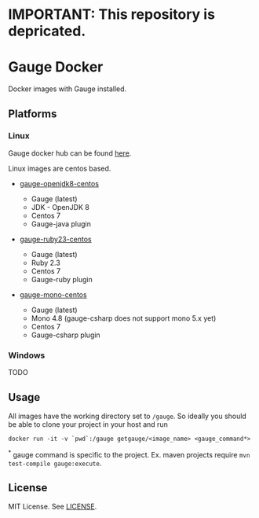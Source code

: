# IMPORTANT: This repository is depricated.

# Gauge Docker

Docker images with Gauge installed.

## Platforms

### Linux

Gauge docker hub can be found [here](https://hub.docker.com/r/getgauge/).

Linux images are centos based. 

- [gauge-openjdk8-centos](https://hub.docker.com/r/getgauge/gauge-jdk8-centos7/) 
  - Gauge (latest)
  - JDK - OpenJDK 8
  - Centos 7
  - Gauge-java plugin

- [gauge-ruby23-centos](https://hub.docker.com/r/getgauge/gauge-ruby23-centos7/) 
  - Gauge (latest)
  - Ruby 2.3
  - Centos 7
  - Gauge-ruby plugin

- [gauge-mono-centos](https://hub.docker.com/r/getgauge/gauge-mono48-centos7/) 
  - Gauge (latest)
  - Mono 4.8 (gauge-csharp does not support mono 5.x yet)
  - Centos 7
  - Gauge-csharp plugin


### Windows

TODO

## Usage

All images have the working directory set to `/gauge`. So ideally you should be able to clone your project in your host and run

```
docker run -it -v `pwd`:/gauge getgauge/<image_name> <gauge_command*>
```

<sup>*</sup> gauge command is specific to the project. Ex. maven projects require `mvn test-compile gauge:execute`.

## License

MIT License. See [LICENSE](LICENSE).
